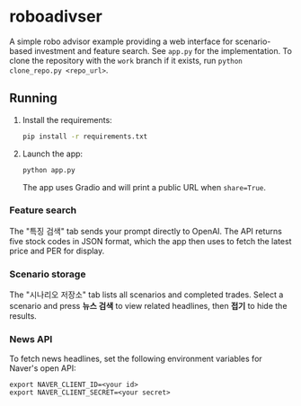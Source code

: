 # roboadivser

A simple robo advisor example providing a web interface for scenario-based investment and feature search. See `app.py` for the implementation. To clone the repository with the `work` branch if it exists, run `python clone_repo.py <repo_url>`.

## Running
1. Install the requirements:
   ```bash
   pip install -r requirements.txt
   ```
2. Launch the app:
   ```bash
   python app.py
   ```
   The app uses Gradio and will print a public URL when `share=True`.

### Feature search
The "특징 검색" tab sends your prompt directly to OpenAI. The API returns five stock codes in JSON format, which the app then uses to fetch the latest price and PER for display.

### Scenario storage
The "시나리오 저장소" tab lists all scenarios and completed trades. Select a scenario and press **뉴스 검색** to view related headlines, then **접기** to hide the results.


### News API
To fetch news headlines, set the following environment variables for Naver's open API:

```
export NAVER_CLIENT_ID=<your id>
export NAVER_CLIENT_SECRET=<your secret>
```
